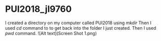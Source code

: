 # PUI2018_jl9760
I created a directory on my computer called PUI2018 using *mkdir*
Then I used *cd* command to to get back into the folder I just created.
Then I used *pwd* command.
![Alt text](Screen Shot 1.png)
